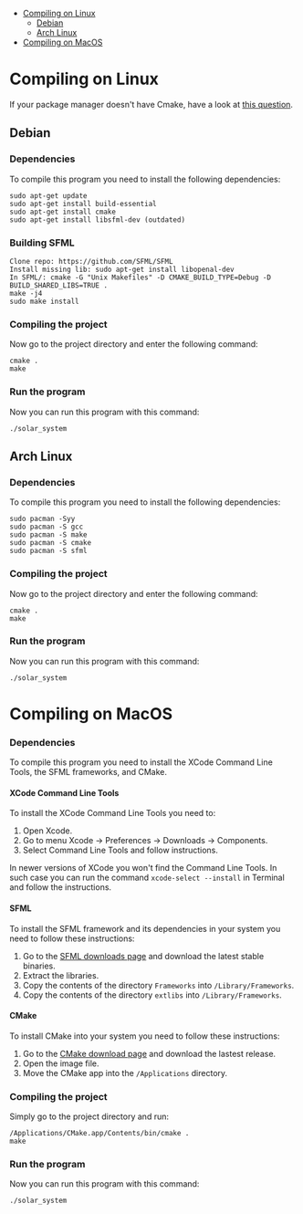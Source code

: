 * [Compiling on Linux](#compiling-on-linux)
  * [Debian](#debian)
  * [Arch Linux](#arch-linux)
* [Compiling on MacOS](#compiling-on-macos)

# Compiling on Linux

If your package manager doesn't have Cmake, have a look at
[this question](https://askubuntu.com/questions/355565/how-to-install-latest-cmake-version-in-linux-ubuntu-from-command-line/865294#865294).

## Debian

### Dependencies

To compile this program you need to install the following dependencies:

```
sudo apt-get update
sudo apt-get install build-essential
sudo apt-get install cmake
sudo apt-get install libsfml-dev (outdated)
```

### Building SFML
```
Clone repo: https://github.com/SFML/SFML
Install missing lib: sudo apt-get install libopenal-dev
In SFML/: cmake -G "Unix Makefiles" -D CMAKE_BUILD_TYPE=Debug -D BUILD_SHARED_LIBS=TRUE .
make -j4
sudo make install
```


### Compiling the project

Now go to the project directory and enter the following command:

```
cmake .
make
```

### Run the program

Now you can run this program with this command:

```
./solar_system
```

## Arch Linux

### Dependencies

To compile this program you need to install the following dependencies:

```
sudo pacman -Syy
sudo pacman -S gcc
sudo pacman -S make
sudo pacman -S cmake
sudo pacman -S sfml
```

### Compiling the project

Now go to the project directory and enter the following command:

```
cmake .
make
```

### Run the program

Now you can run this program with this command:

```
./solar_system
```

# Compiling on MacOS

### Dependencies

To compile this program you need to install the XCode Command Line Tools, the SFML frameworks, and CMake.

#### XCode Command Line Tools

To install the XCode Command Line Tools you need to:

1. Open Xcode.
2. Go to menu Xcode -> Preferences -> Downloads -> Components.
3. Select Command Line Tools and follow instructions.

In newer versions of XCode you won't find the Command Line Tools. In such case you can run the command `xcode-select --install` in Terminal and follow the instructions.

#### SFML

To install the SFML framework and its dependencies in your system you need to follow these instructions:

1. Go to the [SFML downloads page](https://www.sfml-dev.org/download.php) and download the latest stable binaries.
2. Extract the libraries.
3. Copy the contents of the directory `Frameworks` into `/Library/Frameworks`.
4. Copy the contents of the directory `extlibs` into `/Library/Frameworks`.

#### CMake

To install CMake into your system you need to follow these instructions:

1. Go to the [CMake download page](https://cmake.org/download/) and download the lastest release.
2. Open the image file.
3. Move the CMake app into the `/Applications` directory.

### Compiling the project

Simply go to the project directory and run:

```
/Applications/CMake.app/Contents/bin/cmake .
make
```

### Run the program

Now you can run this program with this command:

```
./solar_system
```
